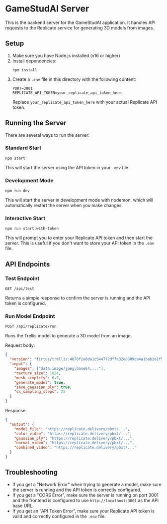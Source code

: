 # GameStudAI Server

This is the backend server for the GameStudAI application. It handles API requests to the Replicate service for generating 3D models from images.

## Setup

1. Make sure you have Node.js installed (v16 or higher)
2. Install dependencies:
   ```
   npm install
   ```
3. Create a `.env` file in this directory with the following content:
   ```
   PORT=3001
   REPLICATE_API_TOKEN=your_replicate_api_token_here
   ```
   Replace `your_replicate_api_token_here` with your actual Replicate API token.

## Running the Server

There are several ways to run the server:

### Standard Start
```
npm start
```
This will start the server using the API token in your `.env` file.

### Development Mode
```
npm run dev
```
This will start the server in development mode with nodemon, which will automatically restart the server when you make changes.

### Interactive Start
```
npm run start:with-token
```
This will prompt you to enter your Replicate API token and then start the server. This is useful if you don't want to store your API token in the `.env` file.

## API Endpoints

### Test Endpoint
```
GET /api/test
```
Returns a simple response to confirm the server is running and the API token is configured.

### Run Model Endpoint
```
POST /api/replicate/run
```
Runs the Trellis model to generate a 3D model from an image.

Request body:
```json
{
  "version": "firtoz/trellis:4876f2a8da1c544772dffa32e8889da4a1bab3a1f5c1937bfcfccb99ae347251",
  "input": {
    "images": ["data:image/jpeg;base64,..."],
    "texture_size": 1024,
    "mesh_simplify": 0.5,
    "generate_model": true,
    "save_gaussian_ply": true,
    "ss_sampling_steps": 25
  }
}
```

Response:
```json
{
  "output": {
    "model_file": "https://replicate.delivery/pbxt/...",
    "color_video": "https://replicate.delivery/pbxt/...",
    "gaussian_ply": "https://replicate.delivery/pbxt/...",
    "normal_video": "https://replicate.delivery/pbxt/...",
    "combined_video": "https://replicate.delivery/pbxt/..."
  }
}
```

## Troubleshooting

- If you get a "Network Error" when trying to generate a model, make sure the server is running and the API token is correctly configured.
- If you get a "CORS Error", make sure the server is running on port 3001 and the frontend is configured to use `http://localhost:3001` as the API base URL.
- If you get an "API Token Error", make sure your Replicate API token is valid and correctly configured in the `.env` file. 
